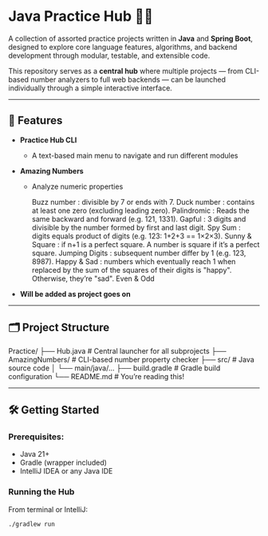 # Java Practice Hub 🧠✨

A collection of assorted practice projects written in **Java** and **Spring Boot**, designed to explore core language features, algorithms, and backend development through modular, testable, and extensible code.

This repository serves as a **central hub** where multiple projects — from CLI-based number analyzers to full web backends — can be launched individually through a simple interactive interface.

---

## 🚀 Features

- **Practice Hub CLI**
  - A text-based main menu to navigate and run different modules

- **Amazing Numbers**
  - Analyze numeric properties
  
    Buzz	number    : divisible by 7 or ends with 7.
    Duck number    : contains at least one zero (excluding leading zero).
    Palindromic	   : Reads the same backward and forward (e.g. 121, 1331).
    Gapful	        : 3 digits and divisible by the number formed by first and last digit.
    Spy	Sum        : digits equals product of digits (e.g. 123: 1+2+3 == 1×2×3).
    Sunny & Square : if n+1 is a perfect square. A number is square if it’s a perfect square.
    Jumping	Digits : subsequent number differ by 1 (e.g. 123, 8987).
    Happy & Sad	    : numbers which eventually reach 1 when replaced by the sum of the squares of their digits is "happy". Otherwise, they’re "sad".
    Even & Odd	

   
- **Will be added as project goes on**

---

## 🗂 Project Structure
Practice/
├── Hub.java                   # Central launcher for all subprojects
├── AmazingNumbers/           # CLI-based number property checker
├── src/                      # Java source code
│   └── main/java/…
├── build.gradle              # Gradle build configuration
└── README.md                 # You’re reading this!

---

## 🛠 Getting Started

### Prerequisites:
- Java 21+
- Gradle (wrapper included)
- IntelliJ IDEA or any Java IDE

### Running the Hub
From terminal or IntelliJ:

```bash
./gradlew run
